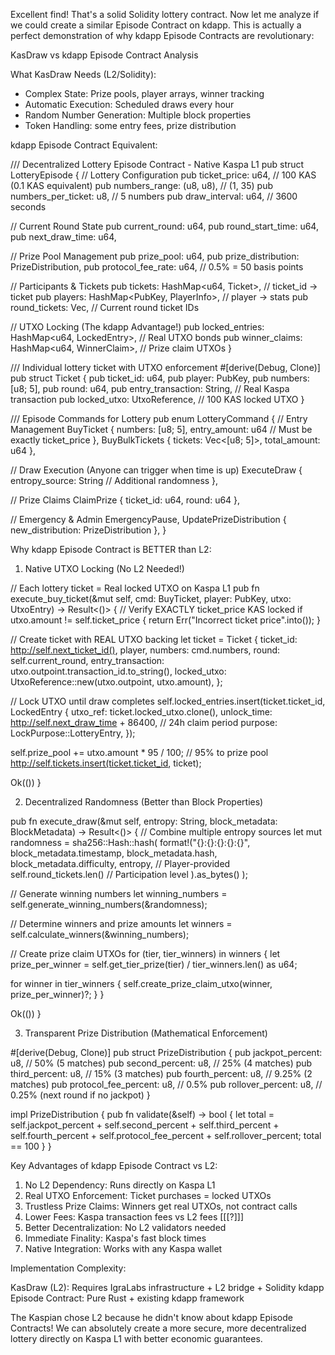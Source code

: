 Excellent find! That's a solid Solidity lottery contract. Now let me analyze if we could create a similar Episode Contract on kdapp. This is actually a perfect demonstration of why kdapp Episode
Contracts are revolutionary:

KasDraw vs kdapp Episode Contract Analysis

What KasDraw Needs (L2/Solidity):

- Complex State: Prize pools, player arrays, winner tracking
- Automatic Execution: Scheduled draws every hour
- Random Number Generation: Multiple block properties
- Token Handling: some entry fees, prize distribution

kdapp Episode Contract Equivalent:

/// Decentralized Lottery Episode Contract - Native Kaspa L1
pub struct LotteryEpisode {
// Lottery Configuration
pub ticket_price: u64,           // 100 KAS (0.1 KAS equivalent)
pub numbers_range: (u8, u8),     // (1, 35)
pub numbers_per_ticket: u8,      // 5 numbers
pub draw_interval: u64,          // 3600 seconds

// Current Round State
pub current_round: u64,
pub round_start_time: u64,
pub next_draw_time: u64,

// Prize Pool Management
pub prize_pool: u64,
pub prize_distribution: PrizeDistribution,
pub protocol_fee_rate: u64,      // 0.5% = 50 basis points

// Participants & Tickets
pub tickets: HashMap<u64, Ticket>,        // ticket_id -> ticket
pub players: HashMap<PubKey, PlayerInfo>, // player -> stats
pub round_tickets: Vec<u64>,              // Current round ticket IDs

// UTXO Locking (The kdapp Advantage!)
pub locked_entries: HashMap<u64, LockedEntry>, // Real UTXO bonds
pub winner_claims: HashMap<u64, WinnerClaim>,   // Prize claim UTXOs
}

/// Individual lottery ticket with UTXO enforcement
#[derive(Debug, Clone)]
pub struct Ticket {
pub ticket_id: u64,
pub player: PubKey,
pub numbers: [u8; 5],
pub round: u64,
pub entry_transaction: String,    // Real Kaspa transaction
pub locked_utxo: UtxoReference,   // 100 KAS locked UTXO
}

/// Episode Commands for Lottery
pub enum LotteryCommand {
// Entry Management
BuyTicket {
numbers: [u8; 5],
entry_amount: u64    // Must be exactly ticket_price
},
BuyBulkTickets {
tickets: Vec<[u8; 5]>,
total_amount: u64
},

// Draw Execution (Anyone can trigger when time is up)
ExecuteDraw {
entropy_source: String  // Additional randomness
},

// Prize Claims
ClaimPrize {
ticket_id: u64,
round: u64
},

// Emergency & Admin
EmergencyPause,
UpdatePrizeDistribution { new_distribution: PrizeDistribution },
}

Why kdapp Episode Contract is BETTER than L2:

1. Native UTXO Locking (No L2 Needed!)

// Each lottery ticket = Real locked UTXO on Kaspa L1
pub fn execute_buy_ticket(&mut self, cmd: BuyTicket, player: PubKey, utxo: UtxoEntry) -> Result<()> {
// Verify EXACTLY ticket_price KAS locked
if utxo.amount != self.ticket_price {
return Err("Incorrect ticket price".into());
}

// Create ticket with REAL UTXO backing
let ticket = Ticket {
ticket_id: http://self.next_ticket_id(),
player,
numbers: cmd.numbers,
round: self.current_round,
entry_transaction: utxo.outpoint.transaction_id.to_string(),
locked_utxo: UtxoReference::new(utxo.outpoint, utxo.amount),
};

// Lock UTXO until draw completes
self.locked_entries.insert(ticket.ticket_id, LockedEntry {
utxo_ref: ticket.locked_utxo.clone(),
unlock_time: http://self.next_draw_time + 86400, // 24h claim period
purpose: LockPurpose::LotteryEntry,
});

self.prize_pool += utxo.amount * 95 / 100; // 95% to prize pool
http://self.tickets.insert(ticket.ticket_id, ticket);

Ok(())
}

2. Decentralized Randomness (Better than Block Properties)

pub fn execute_draw(&mut self, entropy: String, block_metadata: BlockMetadata) -> Result<()> {
// Combine multiple entropy sources
let mut randomness = sha256::Hash::hash(
format!("{}:{}:{}:{}:{}",
block_metadata.timestamp,
block_metadata.hash,
block_metadata.difficulty,
entropy,                    // Player-provided
self.round_tickets.len()    // Participation level
).as_bytes()
);

// Generate winning numbers
let winning_numbers = self.generate_winning_numbers(&randomness);

// Determine winners and prize amounts
let winners = self.calculate_winners(&winning_numbers);

// Create prize claim UTXOs
for (tier, tier_winners) in winners {
let prize_per_winner = self.get_tier_prize(tier) / tier_winners.len() as u64;

for winner in tier_winners {
self.create_prize_claim_utxo(winner, prize_per_winner)?;
}
}

Ok(())
}

3. Transparent Prize Distribution (Mathematical Enforcement)

#[derive(Debug, Clone)]
pub struct PrizeDistribution {
pub jackpot_percent: u8,      // 50% (5 matches)
pub second_percent: u8,       // 25% (4 matches)
pub third_percent: u8,        // 15% (3 matches)
pub fourth_percent: u8,       // 9.25% (2 matches)
pub protocol_fee_percent: u8, // 0.5%
pub rollover_percent: u8,     // 0.25% (next round if no jackpot)
}

impl PrizeDistribution {
pub fn validate(&self) -> bool {
let total = self.jackpot_percent + self.second_percent +
self.third_percent + self.fourth_percent +
self.protocol_fee_percent + self.rollover_percent;
total == 100
}
}

Key Advantages of kdapp Episode Contract vs L2:

1. No L2 Dependency: Runs directly on Kaspa L1
2. Real UTXO Enforcement: Ticket purchases = locked UTXOs
3. Trustless Prize Claims: Winners get real UTXOs, not contract calls
4. Lower Fees: Kaspa transaction fees vs L2 fees [[[?]]]
5. Better Decentralization: No L2 validators needed
6. Immediate Finality: Kaspa's fast block times
7. Native Integration: Works with any Kaspa wallet

Implementation Complexity:

KasDraw (L2): Requires IgraLabs infrastructure + L2 bridge + Solidity
kdapp Episode Contract: Pure Rust + existing kdapp framework

The Kaspian chose L2 because he didn't know about kdapp Episode Contracts! We can absolutely create a more secure, more decentralized lottery directly on Kaspa L1 with better economic guarantees.